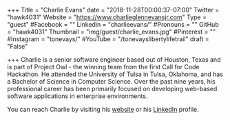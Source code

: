 +++
Title = "Charlie Evans"
date = "2018-11-28T00:00:37-07:00"
Twitter = "hawk4031"
Website = "https://www.charlieglennevansjr.com"
Type = "guest"
#Facebook = ""
Linkedin = "charlieevans/"
#Pronouns = ""
GitHub = "hawk4031"
Thumbnail = "img/guest/charlie_evans.jpg"
#Pinterest = ""
#Instagram = "tonevays/"
#YouTube = "/tonevayslibertylifetrail"
draft = "False"

+++
Charlie is a senior software engineer based out of Houston, Texas and is part of Project Owl - the winning team from the first Call for Code Hackathon. He attended the University of Tulsa in Tulsa, Oklahoma, and has a Bachelor of Science in Computer Science. Over the past nine years, his professional career has been primarily focused on developing web-based software applications in enterprise environments.

You can reach Charlie by visiting his [website](https://www.charlieglennevansjr.com) or his [LinkedIn](https://www.linkedin.com/in/charlieevans/) profile.






